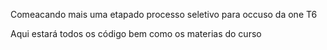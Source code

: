 Comeacando mais uma etapado processo seletivo para occuso da one T6

Aqui estará todos os código bem como os materias do curso 
